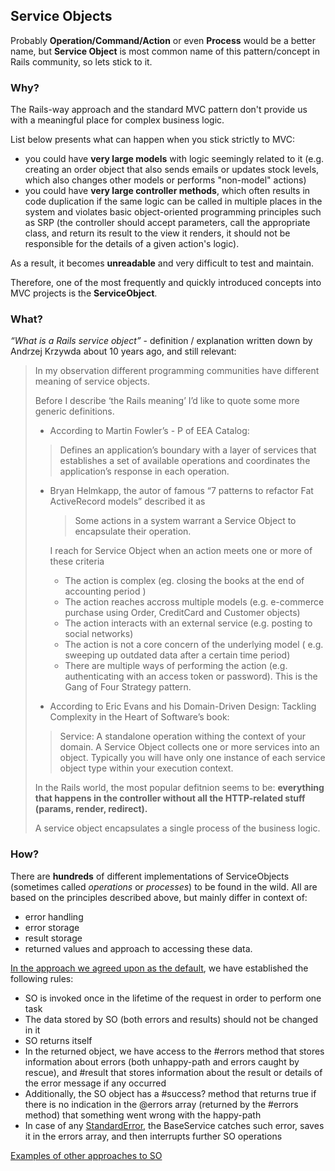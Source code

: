 ## Service Objects

Probably **Operation/Command/Action** or even **Process** would be a better name, but **Service Object** is most common name of this pattern/concept in Rails community, so lets stick to it.

### Why?

The Rails-way approach and the standard MVC pattern don't provide us with a meaningful place for complex business logic.

List below presents what can happen when you stick strictly to MVC:
- you could have **very large models** with logic seemingly related to it (e.g. creating an order object that also sends emails or updates stock levels, which also changes other models or performs "non-model" actions)
- you could have **very large controller methods**, which often results in code duplication if the same logic can be called in multiple places in the system and violates basic object-oriented programming principles such as SRP (the controller should accept parameters, call the appropriate class, and return its result to the view it renders, it should not be responsible for the details of a given action's logic).

As a result, it becomes **unreadable** and very difficult to test and maintain.

Therefore, one of the most frequently and quickly introduced concepts into MVC projects is the **ServiceObject**.

### What?

*“What is a Rails service object”* - definition / explanation written down by Andrzej Krzywda about 10 years ago, and still relevant:

>In my observation different programming communities have different meaning of service objects.
>
>
>Before I describe ‘the Rails meaning’ I’d like to quote some more generic definitions.
>
>- According to Martin Fowler’s - P of EEA Catalog:
>
> > Defines an application’s boundary with a layer of services that establishes a set of available operations and coordinates the application’s response in each operation.
>
>  - Bryan Helmkapp, the autor of famous “7 patterns to refactor Fat ActiveRecord models” described it as 
>    >Some actions in a system warrant a Service Object to encapsulate their operation.
>
>    I reach for Service Object when an action meets one or more of these criteria
>
>    - The action is complex (eg. closing the books at the end of accounting period )
>    - The action reaches accross multiple models (e.g. e-commerce purchase using Order, CreditCard and Customer objects)
>    - The action interacts with an external service (e.g. posting to social networks)
>    - The action is not a core concern of the underlying model ( e.g. sweeping up outdated data after a certain time period)
>    - There are multiple ways of performing the action (e.g. authenticating with an access token or password). This is the Gang of Four Strategy pattern.
>
>  - According to Eric Evans and his Domain-Driven Design: Tackling Complexity in the Heart of Software’s book:
>
> > Service: A standalone operation withing the context of your domain. A Service Object collects one or more services into an object. Typically you will have only one instance of each service object type within your execution context.
>  
>
>In the Rails world, the most popular defitnion seems to be: **everything that happens in the controller without all the HTTP-related stuff (params, render, redirect).**
>
>A service object encapsulates a single process of the business logic.


### How?

There are **hundreds** of different implementations of ServiceObjects (sometimes called *operations* or *processes*) to be found in the wild. All are based on the principles described above, but mainly differ in context of:
- error handling
- error storage
- result storage
- returned values and approach to accessing these data.

[In the approach we agreed upon as the default](https://github.com/mateuszbialowas/brug-service_objects/pull/4), we have established the following rules:

- SO is invoked once in the lifetime of the request in order to perform one task
- The data stored by SO (both errors and results) should not be changed in it
- SO returns itself
- In the returned object, we have access to the #errors method that stores information about errors (both unhappy-path and errors caught by rescue), and #result that stores information about the result or details of the error message if any occurred
- Additionally, the SO object has a #success? method that returns true if there is no indication in the @errors array (returned by the #errors method) that something went wrong with the happy-path
- In case of any [StandardError](https://www.honeybadger.io/blog/ruby-exception-vs-standarderror-whats-the-difference/), the BaseService catches such error, saves it in the errors array, and then interrupts further SO operations

[Examples of other approaches to SO](https://github.com/mateuszbialowas/brug-service_objects/pulls)
